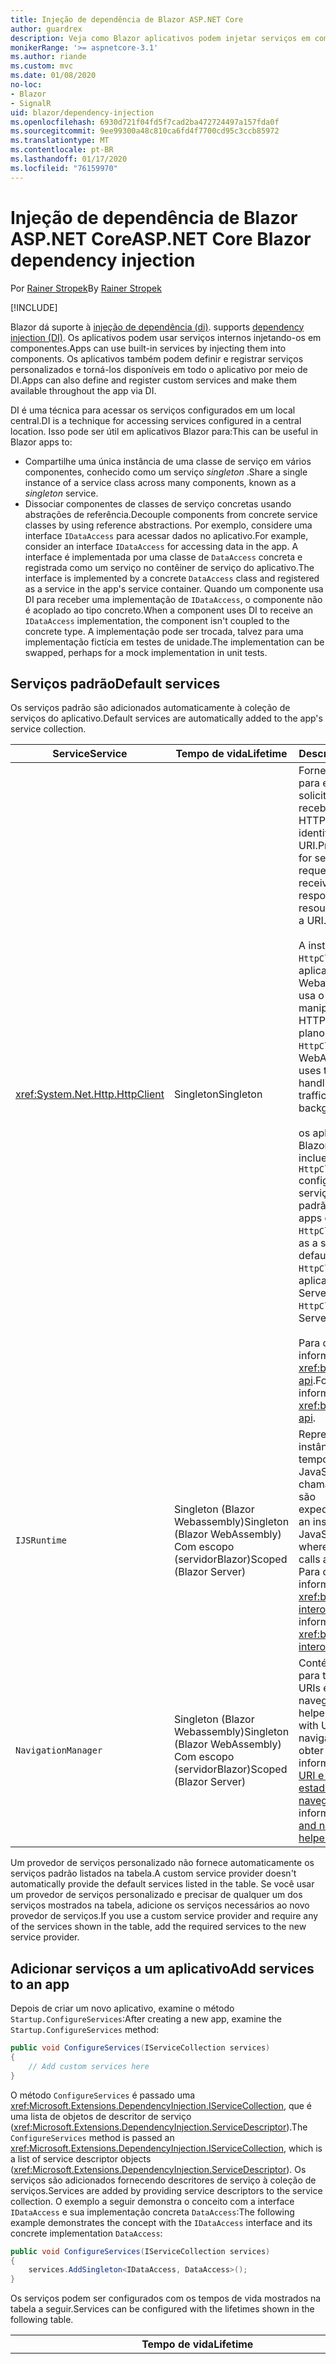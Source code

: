 ```yaml
---
title: Injeção de dependência de Blazor ASP.NET Core
author: guardrex
description: Veja como Blazor aplicativos podem injetar serviços em componentes.
monikerRange: '>= aspnetcore-3.1'
ms.author: riande
ms.custom: mvc
ms.date: 01/08/2020
no-loc:
- Blazor
- SignalR
uid: blazor/dependency-injection
ms.openlocfilehash: 6930d721f04fd5f7cad2ba472724497a157fda0f
ms.sourcegitcommit: 9ee99300a48c810ca6fd4f7700cd95c3ccb85972
ms.translationtype: MT
ms.contentlocale: pt-BR
ms.lasthandoff: 01/17/2020
ms.locfileid: "76159970"
---
```

# <a name="aspnet-core-opno-locblazor-dependency-injection"></a><span data-ttu-id="5d412-103">Injeção de dependência de Blazor ASP.NET Core</span><span class="sxs-lookup"><span data-stu-id="5d412-103">ASP.NET Core Blazor dependency injection</span></span>

<span data-ttu-id="5d412-104">Por [Rainer Stropek](https://www.timecockpit.com)</span><span class="sxs-lookup"><span data-stu-id="5d412-104">By [Rainer Stropek](https://www.timecockpit.com)</span></span>

[!INCLUDE[](~/includes/blazorwasm-preview-notice.md)]

Blazor<span data-ttu-id="5d412-105"> dá suporte à [injeção de dependência (di)](xref:fundamentals/dependency-injection).</span><span class="sxs-lookup"><span data-stu-id="5d412-105"> supports [dependency injection (DI)](xref:fundamentals/dependency-injection).</span></span> <span data-ttu-id="5d412-106">Os aplicativos podem usar serviços internos injetando-os em componentes.</span><span class="sxs-lookup"><span data-stu-id="5d412-106">Apps can use built-in services by injecting them into components.</span></span> <span data-ttu-id="5d412-107">Os aplicativos também podem definir e registrar serviços personalizados e torná-los disponíveis em todo o aplicativo por meio de DI.</span><span class="sxs-lookup"><span data-stu-id="5d412-107">Apps can also define and register custom services and make them available throughout the app via DI.</span></span>

<span data-ttu-id="5d412-108">DI é uma técnica para acessar os serviços configurados em um local central.</span><span class="sxs-lookup"><span data-stu-id="5d412-108">DI is a technique for accessing services configured in a central location.</span></span> <span data-ttu-id="5d412-109">Isso pode ser útil em aplicativos Blazor para:</span><span class="sxs-lookup"><span data-stu-id="5d412-109">This can be useful in Blazor apps to:</span></span>

* <span data-ttu-id="5d412-110">Compartilhe uma única instância de uma classe de serviço em vários componentes, conhecido como um serviço *singleton* .</span><span class="sxs-lookup"><span data-stu-id="5d412-110">Share a single instance of a service class across many components, known as a *singleton* service.</span></span>
* <span data-ttu-id="5d412-111">Dissociar componentes de classes de serviço concretas usando abstrações de referência.</span><span class="sxs-lookup"><span data-stu-id="5d412-111">Decouple components from concrete service classes by using reference abstractions.</span></span> <span data-ttu-id="5d412-112">Por exemplo, considere uma interface `IDataAccess` para acessar dados no aplicativo.</span><span class="sxs-lookup"><span data-stu-id="5d412-112">For example, consider an interface `IDataAccess` for accessing data in the app.</span></span> <span data-ttu-id="5d412-113">A interface é implementada por uma classe de `DataAccess` concreta e registrada como um serviço no contêiner de serviço do aplicativo.</span><span class="sxs-lookup"><span data-stu-id="5d412-113">The interface is implemented by a concrete `DataAccess` class and registered as a service in the app's service container.</span></span> <span data-ttu-id="5d412-114">Quando um componente usa DI para receber uma implementação de `IDataAccess`, o componente não é acoplado ao tipo concreto.</span><span class="sxs-lookup"><span data-stu-id="5d412-114">When a component uses DI to receive an `IDataAccess` implementation, the component isn't coupled to the concrete type.</span></span> <span data-ttu-id="5d412-115">A implementação pode ser trocada, talvez para uma implementação fictícia em testes de unidade.</span><span class="sxs-lookup"><span data-stu-id="5d412-115">The implementation can be swapped, perhaps for a mock implementation in unit tests.</span></span>

## <a name="default-services"></a><span data-ttu-id="5d412-116">Serviços padrão</span><span class="sxs-lookup"><span data-stu-id="5d412-116">Default services</span></span>

<span data-ttu-id="5d412-117">Os serviços padrão são adicionados automaticamente à coleção de serviços do aplicativo.</span><span class="sxs-lookup"><span data-stu-id="5d412-117">Default services are automatically added to the app's service collection.</span></span>

| <span data-ttu-id="5d412-118">Service</span><span class="sxs-lookup"><span data-stu-id="5d412-118">Service</span></span> | <span data-ttu-id="5d412-119">Tempo de vida</span><span class="sxs-lookup"><span data-stu-id="5d412-119">Lifetime</span></span> | <span data-ttu-id="5d412-120">Descrição</span><span class="sxs-lookup"><span data-stu-id="5d412-120">Description</span></span> |
| ------- | -------- | ----------- |
| <xref:System.Net.Http.HttpClient> | <span data-ttu-id="5d412-121">Singleton</span><span class="sxs-lookup"><span data-stu-id="5d412-121">Singleton</span></span> | <span data-ttu-id="5d412-122">Fornece métodos para enviar solicitações HTTP e receber respostas HTTP de um recurso identificado por um URI.</span><span class="sxs-lookup"><span data-stu-id="5d412-122">Provides methods for sending HTTP requests and receiving HTTP responses from a resource identified by a URI.</span></span><br><br><span data-ttu-id="5d412-123">A instância do `HttpClient` em um aplicativo Webassembly Blazor usa o navegador para manipular o tráfego HTTP em segundo plano.</span><span class="sxs-lookup"><span data-stu-id="5d412-123">The instance of `HttpClient` in a Blazor WebAssembly app uses the browser for handling the HTTP traffic in the background.</span></span><br><br><span data-ttu-id="5d412-124">os aplicativos do Blazor Server não incluem uma `HttpClient` configurada como um serviço por padrão.</span><span class="sxs-lookup"><span data-stu-id="5d412-124">Blazor Server apps don't include an `HttpClient` configured as a service by default.</span></span> <span data-ttu-id="5d412-125">Forneça um `HttpClient` para um aplicativo Blazor Server.</span><span class="sxs-lookup"><span data-stu-id="5d412-125">Provide an `HttpClient` to a Blazor Server app.</span></span><br><br><span data-ttu-id="5d412-126">Para obter mais informações, consulte <xref:blazor/call-web-api>.</span><span class="sxs-lookup"><span data-stu-id="5d412-126">For more information, see <xref:blazor/call-web-api>.</span></span> |
| `IJSRuntime` | <span data-ttu-id="5d412-127">Singleton (Blazor Webassembly)</span><span class="sxs-lookup"><span data-stu-id="5d412-127">Singleton (Blazor WebAssembly)</span></span><br><span data-ttu-id="5d412-128">Com escopo (servidorBlazor)</span><span class="sxs-lookup"><span data-stu-id="5d412-128">Scoped (Blazor Server)</span></span> | <span data-ttu-id="5d412-129">Representa uma instância de um tempo de execução JavaScript em que as chamadas JavaScript são expedidas.</span><span class="sxs-lookup"><span data-stu-id="5d412-129">Represents an instance of a JavaScript runtime where JavaScript calls are dispatched.</span></span> <span data-ttu-id="5d412-130">Para obter mais informações, consulte <xref:blazor/javascript-interop>.</span><span class="sxs-lookup"><span data-stu-id="5d412-130">For more information, see <xref:blazor/javascript-interop>.</span></span> |
| `NavigationManager` | <span data-ttu-id="5d412-131">Singleton (Blazor Webassembly)</span><span class="sxs-lookup"><span data-stu-id="5d412-131">Singleton (Blazor WebAssembly)</span></span><br><span data-ttu-id="5d412-132">Com escopo (servidorBlazor)</span><span class="sxs-lookup"><span data-stu-id="5d412-132">Scoped (Blazor Server)</span></span> | <span data-ttu-id="5d412-133">Contém auxiliares para trabalhar com URIs e estado de navegação.</span><span class="sxs-lookup"><span data-stu-id="5d412-133">Contains helpers for working with URIs and navigation state.</span></span> <span data-ttu-id="5d412-134">Para obter mais informações, consulte [URI e auxiliares de estado de navegação](xref:blazor/routing#uri-and-navigation-state-helpers).</span><span class="sxs-lookup"><span data-stu-id="5d412-134">For more information, see [URI and navigation state helpers](xref:blazor/routing#uri-and-navigation-state-helpers).</span></span> |

<span data-ttu-id="5d412-135">Um provedor de serviços personalizado não fornece automaticamente os serviços padrão listados na tabela.</span><span class="sxs-lookup"><span data-stu-id="5d412-135">A custom service provider doesn't automatically provide the default services listed in the table.</span></span> <span data-ttu-id="5d412-136">Se você usar um provedor de serviços personalizado e precisar de qualquer um dos serviços mostrados na tabela, adicione os serviços necessários ao novo provedor de serviços.</span><span class="sxs-lookup"><span data-stu-id="5d412-136">If you use a custom service provider and require any of the services shown in the table, add the required services to the new service provider.</span></span>

## <a name="add-services-to-an-app"></a><span data-ttu-id="5d412-137">Adicionar serviços a um aplicativo</span><span class="sxs-lookup"><span data-stu-id="5d412-137">Add services to an app</span></span>

<span data-ttu-id="5d412-138">Depois de criar um novo aplicativo, examine o método `Startup.ConfigureServices`:</span><span class="sxs-lookup"><span data-stu-id="5d412-138">After creating a new app, examine the `Startup.ConfigureServices` method:</span></span>

```csharp
public void ConfigureServices(IServiceCollection services)
{
    // Add custom services here
}
```

<span data-ttu-id="5d412-139">O método `ConfigureServices` é passado uma <xref:Microsoft.Extensions.DependencyInjection.IServiceCollection>, que é uma lista de objetos de descritor de serviço (<xref:Microsoft.Extensions.DependencyInjection.ServiceDescriptor>).</span><span class="sxs-lookup"><span data-stu-id="5d412-139">The `ConfigureServices` method is passed an <xref:Microsoft.Extensions.DependencyInjection.IServiceCollection>, which is a list of service descriptor objects (<xref:Microsoft.Extensions.DependencyInjection.ServiceDescriptor>).</span></span> <span data-ttu-id="5d412-140">Os serviços são adicionados fornecendo descritores de serviço à coleção de serviços.</span><span class="sxs-lookup"><span data-stu-id="5d412-140">Services are added by providing service descriptors to the service collection.</span></span> <span data-ttu-id="5d412-141">O exemplo a seguir demonstra o conceito com a interface `IDataAccess` e sua implementação concreta `DataAccess`:</span><span class="sxs-lookup"><span data-stu-id="5d412-141">The following example demonstrates the concept with the `IDataAccess` interface and its concrete implementation `DataAccess`:</span></span>

```csharp
public void ConfigureServices(IServiceCollection services)
{
    services.AddSingleton<IDataAccess, DataAccess>();
}
```

<span data-ttu-id="5d412-142">Os serviços podem ser configurados com os tempos de vida mostrados na tabela a seguir.</span><span class="sxs-lookup"><span data-stu-id="5d412-142">Services can be configured with the lifetimes shown in the following table.</span></span>

| <span data-ttu-id="5d412-143">Tempo de vida</span><span class="sxs-lookup"><span data-stu-id="5d412-143">Lifetime</span></span> | <span data-ttu-id="5d412-144">Descrição</span><span class="sxs-lookup"><span data-stu-id="5d412-144">Description</span></span> |
| -------- | ----------- |
| <xref:Microsoft.Extensions.DependencyInjection.ServiceDescriptor.Scoped*> | Blazor<span data-ttu-id="5d412-145"> aplicativos Webassembly não têm atualmente um conceito de escopos de DI.</span><span class="sxs-lookup"><span data-stu-id="5d412-145"> WebAssembly apps don't currently have a concept of DI scopes.</span></span> <span data-ttu-id="5d412-146">os serviços registrados `Scoped`se comportam como serviços `Singleton`.</span><span class="sxs-lookup"><span data-stu-id="5d412-146">`Scoped`-registered services behave like `Singleton` services.</span></span> <span data-ttu-id="5d412-147">No entanto, o modelo de hospedagem do servidor Blazor dá suporte ao tempo de vida `Scoped`.</span><span class="sxs-lookup"><span data-stu-id="5d412-147">However, the Blazor Server hosting model supports the `Scoped` lifetime.</span></span> <span data-ttu-id="5d412-148">Em aplicativos do Blazor Server, um registro de serviço com escopo é definido para a *conexão*.</span><span class="sxs-lookup"><span data-stu-id="5d412-148">In Blazor Server apps, a scoped service registration is scoped to the *connection*.</span></span> <span data-ttu-id="5d412-149">Por esse motivo, o uso de serviços com escopo é preferencial para serviços que devem ser delimitados para o usuário atual, mesmo que a intenção atual seja executar o lado do cliente no navegador.</span><span class="sxs-lookup"><span data-stu-id="5d412-149">For this reason, using scoped services is preferred for services that should be scoped to the current user, even if the current intent is to run client-side in the browser.</span></span> |
| <xref:Microsoft.Extensions.DependencyInjection.ServiceDescriptor.Singleton*> | <span data-ttu-id="5d412-150">DI cria uma *única instância* do serviço.</span><span class="sxs-lookup"><span data-stu-id="5d412-150">DI creates a *single instance* of the service.</span></span> <span data-ttu-id="5d412-151">Todos os componentes que exigem um serviço de `Singleton` recebem uma instância do mesmo serviço.</span><span class="sxs-lookup"><span data-stu-id="5d412-151">All components requiring a `Singleton` service receive an instance of the same service.</span></span> |
| <xref:Microsoft.Extensions.DependencyInjection.ServiceDescriptor.Transient*> | <span data-ttu-id="5d412-152">Sempre que um componente Obtém uma instância de um serviço de `Transient` do contêiner de serviço, ele recebe uma *nova instância* do serviço.</span><span class="sxs-lookup"><span data-stu-id="5d412-152">Whenever a component obtains an instance of a `Transient` service from the service container, it receives a *new instance* of the service.</span></span> |

<span data-ttu-id="5d412-153">O sistema de DI é baseado no sistema de injeção de ASP.NET Core.</span><span class="sxs-lookup"><span data-stu-id="5d412-153">The DI system is based on the DI system in ASP.NET Core.</span></span> <span data-ttu-id="5d412-154">Para obter mais informações, consulte <xref:fundamentals/dependency-injection>.</span><span class="sxs-lookup"><span data-stu-id="5d412-154">For more information, see <xref:fundamentals/dependency-injection>.</span></span>

## <a name="request-a-service-in-a-component"></a><span data-ttu-id="5d412-155">Solicitar um serviço em um componente</span><span class="sxs-lookup"><span data-stu-id="5d412-155">Request a service in a component</span></span>

<span data-ttu-id="5d412-156">Depois que os serviços forem adicionados à coleção de serviços, insira os serviços nos componentes usando o [\@injetar](xref:mvc/views/razor#inject) diretiva Razor.</span><span class="sxs-lookup"><span data-stu-id="5d412-156">After services are added to the service collection, inject the services into the components using the [\@inject](xref:mvc/views/razor#inject) Razor directive.</span></span> <span data-ttu-id="5d412-157">`@inject` tem dois parâmetros:</span><span class="sxs-lookup"><span data-stu-id="5d412-157">`@inject` has two parameters:</span></span>

* <span data-ttu-id="5d412-158">Digite &ndash; o tipo de serviço a injetar.</span><span class="sxs-lookup"><span data-stu-id="5d412-158">Type &ndash; The type of the service to inject.</span></span>
* <span data-ttu-id="5d412-159">Propriedade &ndash; o nome da propriedade que recebe o serviço de aplicativo injetado.</span><span class="sxs-lookup"><span data-stu-id="5d412-159">Property &ndash; The name of the property receiving the injected app service.</span></span> <span data-ttu-id="5d412-160">A propriedade não requer criação manual.</span><span class="sxs-lookup"><span data-stu-id="5d412-160">The property doesn't require manual creation.</span></span> <span data-ttu-id="5d412-161">O compilador cria a propriedade.</span><span class="sxs-lookup"><span data-stu-id="5d412-161">The compiler creates the property.</span></span>

<span data-ttu-id="5d412-162">Para obter mais informações, consulte <xref:mvc/views/dependency-injection>.</span><span class="sxs-lookup"><span data-stu-id="5d412-162">For more information, see <xref:mvc/views/dependency-injection>.</span></span>

<span data-ttu-id="5d412-163">Use várias instruções `@inject` para injetar serviços diferentes.</span><span class="sxs-lookup"><span data-stu-id="5d412-163">Use multiple `@inject` statements to inject different services.</span></span>

<span data-ttu-id="5d412-164">O exemplo a seguir mostra como usar `@inject`.</span><span class="sxs-lookup"><span data-stu-id="5d412-164">The following example shows how to use `@inject`.</span></span> <span data-ttu-id="5d412-165">O serviço que implementa `Services.IDataAccess` é injetado na `DataRepository`de propriedades do componente.</span><span class="sxs-lookup"><span data-stu-id="5d412-165">The service implementing `Services.IDataAccess` is injected into the component's property `DataRepository`.</span></span> <span data-ttu-id="5d412-166">Observe como o código está usando apenas a abstração de `IDataAccess`:</span><span class="sxs-lookup"><span data-stu-id="5d412-166">Note how the code is only using the `IDataAccess` abstraction:</span></span>

[!code-razor[](dependency-injection/samples_snapshot/3.x/CustomerList.razor?highlight=2-3,23)]

<span data-ttu-id="5d412-167">Internamente, a propriedade gerada (`DataRepository`) usa o atributo `InjectAttribute`.</span><span class="sxs-lookup"><span data-stu-id="5d412-167">Internally, the generated property (`DataRepository`) uses the `InjectAttribute` attribute.</span></span> <span data-ttu-id="5d412-168">Normalmente, esse atributo não é usado diretamente.</span><span class="sxs-lookup"><span data-stu-id="5d412-168">Typically, this attribute isn't used directly.</span></span> <span data-ttu-id="5d412-169">Se uma classe base for necessária para componentes e propriedades injetadas também forem necessárias para a classe base, adicione manualmente o `InjectAttribute`:</span><span class="sxs-lookup"><span data-stu-id="5d412-169">If a base class is required for components and injected properties are also required for the base class, manually add the `InjectAttribute`:</span></span>

```csharp
public class ComponentBase : IComponent
{
    // DI works even if using the InjectAttribute in a component's base class.
    [Inject]
    protected IDataAccess DataRepository { get; set; }
    ...
}
```

<span data-ttu-id="5d412-170">Em componentes derivados da classe base, a diretiva `@inject` não é necessária.</span><span class="sxs-lookup"><span data-stu-id="5d412-170">In components derived from the base class, the `@inject` directive isn't required.</span></span> <span data-ttu-id="5d412-171">O `InjectAttribute` da classe base é suficiente:</span><span class="sxs-lookup"><span data-stu-id="5d412-171">The `InjectAttribute` of the base class is sufficient:</span></span>

```razor
@page "/demo"
@inherits ComponentBase

<h1>Demo Component</h1>
```

## <a name="use-di-in-services"></a><span data-ttu-id="5d412-172">Usar DI em serviços</span><span class="sxs-lookup"><span data-stu-id="5d412-172">Use DI in services</span></span>

<span data-ttu-id="5d412-173">Serviços complexos podem exigir serviços adicionais.</span><span class="sxs-lookup"><span data-stu-id="5d412-173">Complex services might require additional services.</span></span> <span data-ttu-id="5d412-174">No exemplo anterior, `DataAccess` pode exigir o serviço de `HttpClient` padrão.</span><span class="sxs-lookup"><span data-stu-id="5d412-174">In the prior example, `DataAccess` might require the `HttpClient` default service.</span></span> <span data-ttu-id="5d412-175">`@inject` (ou o `InjectAttribute`) não está disponível para uso em serviços.</span><span class="sxs-lookup"><span data-stu-id="5d412-175">`@inject` (or the `InjectAttribute`) isn't available for use in services.</span></span> <span data-ttu-id="5d412-176">A *injeção de Construtor* deve ser usada em seu lugar.</span><span class="sxs-lookup"><span data-stu-id="5d412-176">*Constructor injection* must be used instead.</span></span> <span data-ttu-id="5d412-177">Os serviços necessários são adicionados adicionando parâmetros ao construtor do serviço.</span><span class="sxs-lookup"><span data-stu-id="5d412-177">Required services are added by adding parameters to the service's constructor.</span></span> <span data-ttu-id="5d412-178">Quando DI cria o serviço, ele reconhece os serviços que ele requer no construtor e os fornece de acordo.</span><span class="sxs-lookup"><span data-stu-id="5d412-178">When DI creates the service, it recognizes the services it requires in the constructor and provides them accordingly.</span></span>

```csharp
public class DataAccess : IDataAccess
{
    // The constructor receives an HttpClient via dependency
    // injection. HttpClient is a default service.
    public DataAccess(HttpClient client)
    {
        ...
    }
}
```

<span data-ttu-id="5d412-179">Pré-requisitos para injeção de construtor:</span><span class="sxs-lookup"><span data-stu-id="5d412-179">Prerequisites for constructor injection:</span></span>

* <span data-ttu-id="5d412-180">Um construtor deve existir cujos argumentos podem ser todos atendidos por DI.</span><span class="sxs-lookup"><span data-stu-id="5d412-180">One constructor must exist whose arguments can all be fulfilled by DI.</span></span> <span data-ttu-id="5d412-181">Parâmetros adicionais não cobertos por DI serão permitidos se eles especificarem valores padrão.</span><span class="sxs-lookup"><span data-stu-id="5d412-181">Additional parameters not covered by DI are allowed if they specify default values.</span></span>
* <span data-ttu-id="5d412-182">O Construtor aplicável deve ser *público*.</span><span class="sxs-lookup"><span data-stu-id="5d412-182">The applicable constructor must be *public*.</span></span>
* <span data-ttu-id="5d412-183">Um Construtor aplicável deve existir.</span><span class="sxs-lookup"><span data-stu-id="5d412-183">One applicable constructor must exist.</span></span> <span data-ttu-id="5d412-184">No caso de uma ambiguidade, DI gera uma exceção.</span><span class="sxs-lookup"><span data-stu-id="5d412-184">In case of an ambiguity, DI throws an exception.</span></span>

## <a name="utility-base-component-classes-to-manage-a-di-scope"></a><span data-ttu-id="5d412-185">Classes de componente base do utilitário para gerenciar um escopo de DI</span><span class="sxs-lookup"><span data-stu-id="5d412-185">Utility base component classes to manage a DI scope</span></span>

<span data-ttu-id="5d412-186">Em aplicativos ASP.NET Core, os serviços com escopo normalmente são incluídos no escopo da solicitação atual.</span><span class="sxs-lookup"><span data-stu-id="5d412-186">In ASP.NET Core apps, scoped services are typically scoped to the current request.</span></span> <span data-ttu-id="5d412-187">Depois que a solicitação for concluída, todos os serviços com escopo ou transitórios serão descartados pelo sistema de DI.</span><span class="sxs-lookup"><span data-stu-id="5d412-187">After the request completes, any scoped or transient services are disposed by the DI system.</span></span> <span data-ttu-id="5d412-188">Em aplicativos Blazor Server, o escopo da solicitação dura a duração da conexão do cliente, o que pode resultar em serviços transitórios e no escopo que vivem muito mais do que o esperado.</span><span class="sxs-lookup"><span data-stu-id="5d412-188">In Blazor Server apps, the request scope lasts for the duration of the client connection, which can result in transient and scoped services living much longer than expected.</span></span>

<span data-ttu-id="5d412-189">Para os serviços de escopo até o tempo de vida de um componente, o pode usar as classes base `OwningComponentBase` e `OwningComponentBase<TService>`.</span><span class="sxs-lookup"><span data-stu-id="5d412-189">To scope services to the lifetime of a component, can use the `OwningComponentBase` and `OwningComponentBase<TService>` base classes.</span></span> <span data-ttu-id="5d412-190">Essas classes base expõem uma propriedade `ScopedServices` do tipo `IServiceProvider` que resolve serviços que estão no escopo do tempo de vida do componente.</span><span class="sxs-lookup"><span data-stu-id="5d412-190">These base classes expose a `ScopedServices` property of type `IServiceProvider` that resolve services that are scoped to the lifetime of the component.</span></span> <span data-ttu-id="5d412-191">Para criar um componente que herda de uma classe base no Razor, use a diretiva `@inherits`.</span><span class="sxs-lookup"><span data-stu-id="5d412-191">To author a component that inherits from a base class in Razor, use the `@inherits` directive.</span></span>

```razor
@page "/users"
@attribute [Authorize]
@inherits OwningComponentBase<Data.ApplicationDbContext>

<h1>Users (@Service.Users.Count())</h1>
<ul>
    @foreach (var user in Service.Users)
    {
        <li>@user.UserName</li>
    }
</ul>
```

> [!NOTE]
> <span data-ttu-id="5d412-192">Os serviços injetados no componente usando `@inject` ou o `InjectAttribute` não são criados no escopo do componente e estão vinculados ao escopo da solicitação.</span><span class="sxs-lookup"><span data-stu-id="5d412-192">Services injected into the component using `@inject` or the `InjectAttribute` aren't created in the component's scope and are tied to the request scope.</span></span>

## <a name="additional-resources"></a><span data-ttu-id="5d412-193">Recursos adicionais</span><span class="sxs-lookup"><span data-stu-id="5d412-193">Additional resources</span></span>

* <xref:fundamentals/dependency-injection>
* <xref:mvc/views/dependency-injection>
